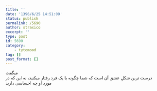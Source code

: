```yaml
---
title: ''
date: '1396/6/25 14:51:00'
status: publish
permalink: /5690
author: straxico
excerpt: ''
type: post
id: 5690
category:
    - tytomood
tag: []
post_format: []
---
```

میگفت  
درست ترین شکلِ عشق آن است که شما چگونه با یک فرد رفتار میکنید، نه این که در مورد او چه احساسی دارید